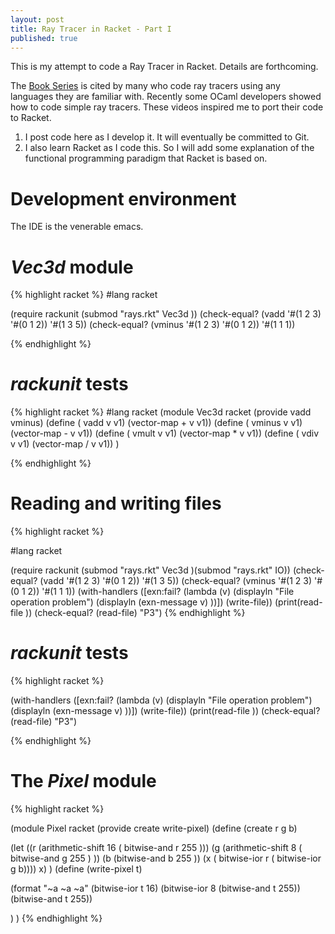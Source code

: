 ```yaml
---
layout: post
title: Ray Tracer in Racket - Part I
published: true
---
```


This is my attempt to code a Ray Tracer in Racket. Details are forthcoming.

The [Book Series]([http://arxiv.org/pdf/2302.13971.pdf](https://raytracing.github.io)) is cited
by many who code ray tracers using any languages they are familiar with. Recently some OCaml developers
showed how to code simple ray tracers. These videos inspired me to port their code to Racket.

1. I post code here as I develop it. It will eventually be committed to Git.
2. I also learn Racket as I code this. So I will add some explanation of the functional
   programming paradigm that Racket is based on.


# Development environment

The IDE is the venerable emacs. 

# _Vec3d_ module

{% highlight racket %}
#lang racket

  (require rackunit (submod  "rays.rkt" Vec3d ))
  (check-equal? (vadd '#(1 2 3)  '#(0 1 2)) '#(1 3 5))
  (check-equal? (vminus '#(1 2 3)  '#(0 1 2)) '#(1 1 1))

{% endhighlight %}


# _rackunit_ tests

{% highlight racket %}
#lang racket
(module Vec3d racket
  (provide vadd vminus)
  (define ( vadd  v v1)
  (vector-map + v v1))
  (define ( vminus  v v1)
    (vector-map - v v1))
  (define ( vmult  v v1)
    (vector-map * v v1))
  (define ( vdiv  v v1)
    (vector-map / v v1))
)

{% endhighlight %}

# Reading and writing files

{% highlight racket %}

#lang racket

(require rackunit (submod  "rays.rkt" Vec3d )(submod  "rays.rkt" IO))
  (check-equal? (vadd '#(1 2 3)  '#(0 1 2)) '#(1 3 5))
  (check-equal? (vminus '#(1 2 3)  '#(0 1 2)) '#(1 1 1))
  (with-handlers ([exn:fail?
                   (lambda (v)
                     (displayln "File operation problem")
                     (displayln (exn-message v) ))])
  (write-file))
  (print(read-file
           ))
  (check-equal? (read-file) "P3")
{% endhighlight %}

# _rackunit_ tests

{% highlight racket %}

 (with-handlers ([exn:fail?
                   (lambda (v)
                     (displayln "File operation problem")
                     (displayln (exn-message v) ))])
  (write-file))
  (print(read-file
           ))
  (check-equal? (read-file) "P3")

{% endhighlight %}

# The _Pixel_ module

{% highlight racket %}

(module Pixel racket
(provide create write-pixel)
(define (create r g b)
  
  (let ((r (arithmetic-shift 16 ( bitwise-and r 255 )))
        (g  (arithmetic-shift 8 ( bitwise-and g 255 ) ))
        (b  (bitwise-and b 255 ))
        (x  ( bitwise-ior r ( bitwise-ior g b))))
     x)
) 
(define (write-pixel t)
  
  (format "~a ~a ~a" (bitwise-ior t 16)
                     (bitwise-ior 8 (bitwise-and t 255))
                     (bitwise-and t 255))
  
  )
)
{% endhighlight %}

